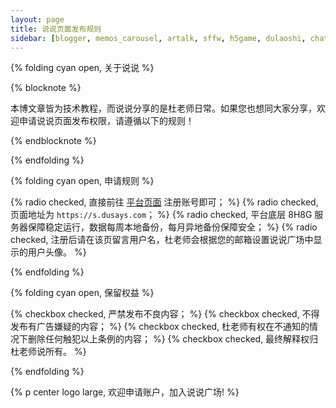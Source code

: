 ```yaml
---
layout: page
title: 说说页面发布规则
sidebar: [blogger, memos_carousel, artalk, sffw, h5game, dulaoshi, chat, bw, zanzhu, dao_hang, category, tagcloud, webinfo]
---
```


{% folding cyan open, 关于说说 %}

{% blocknote %}

本博文章皆为技术教程，而说说分享的是杜老师日常。如果您也想同大家分享，欢迎申请说说页面发布权限，请遵循以下的规则！

{% endblocknote %}

{% endfolding %}

{% folding cyan open, 申请规则 %}

{% radio checked, 直接前往 [平台页面](https://s.dusays.com/auth) 注册账号即可； %}
{% radio checked, 页面地址为 `https://s.dusays.com`； %}
{% radio checked, 平台底层 8H8G 服务器保障稳定运行，数据每周本地备份，每月异地备份保障安全； %}
{% radio checked, 注册后请在该页留言用户名，杜老师会根据您的邮箱设置说说广场中显示的用户头像。 %}

{% endfolding %}

{% folding cyan open, 保留权益 %}

{% checkbox checked, 严禁发布不良内容； %}
{% checkbox checked, 不得发布有广告嫌疑的内容； %}
{% checkbox checked, 杜老师有权在不通知的情况下删除任何触犯以上条例的内容； %}
{% checkbox checked, 最终解释权归杜老师说所有。 %}

{% endfolding %}

{% p center logo large, 欢迎申请账户，加入说说广场! %}